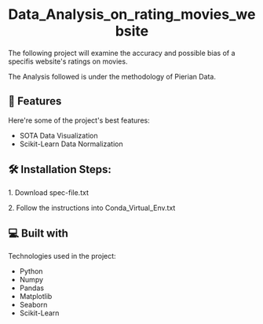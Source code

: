 <h1 align="center" id="title">Data_Analysis_on_rating_movies_website</h1>

<p id="description">The following project will examine the accuracy and possible bias of a specifis website's ratings on movies.</p>
<p >The Analysis followed is under the methodology of Pierian Data.</p>

    
<h2>🧐 Features</h2>

Here're some of the project's best features:

*   SOTA Data Visualization 
*   Scikit-Learn Data Normalization

<h2>🛠️ Installation Steps:</h2>

<p>1. Download spec-file.txt</p>

<p>2. Follow the instructions into Conda_Virtual_Env.txt</p>

  
  
<h2>💻 Built with</h2>

Technologies used in the project:

*   Python
*   Numpy
*   Pandas
*   Matplotlib
*   Seaborn
*   Scikit-Learn
